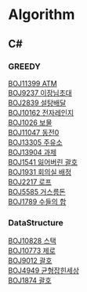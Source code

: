 # Algorithm

## C#
### GREEDY
[BOJ11399 ATM](https://github.com/vipstard/Algorithm/blob/main/BOJ_C%23/GREEDY/BOJ/BOJ/Boj11399.cs) <br>
[BOJ9237 이장님초대](https://github.com/vipstard/Algorithm/blob/main/BOJ_C%23/GREEDY/BOJ/BOJ/Boj9237.cs) <br>
[BOJ2839 설탕배달](https://github.com/vipstard/Algorithm/blob/main/BOJ_C%23/GREEDY/BOJ/BOJ/Boj2839_2.cs)<br>
[BOJ10162 전자레인지](https://github.com/vipstard/Algorithm/blob/main/BOJ_C%23/GREEDY/BOJ/BOJ/Boj10162.cs)<br>
[BOJ1026 보물](https://github.com/vipstard/Algorithm/blob/main/BOJ_C%23/GREEDY/BOJ/BOJ/Boj1026_1.cs)<br>
[BOJ11047 동전0](https://github.com/vipstard/Algorithm/blob/main/BOJ_C%23/GREEDY/BOJ/BOJ/Boj11047.cs)<br>
[BOJ13305 주유소](https://github.com/vipstard/Algorithm/blob/main/BOJ_C%23/GREEDY/BOJ/BOJ/Boj13305.cs)<br>
[BOJ13904 과제](https://github.com/vipstard/Algorithm/blob/main/BOJ_C%23/GREEDY/BOJ/BOJ/Boj13904_1.cs)<br>
[BOJ1541 잃어버린 괄호](https://github.com/vipstard/Algorithm/blob/main/BOJ_C%23/GREEDY/BOJ/BOJ/Boj1541.cs)<br>
[BOJ1931 회의실 배정](https://github.com/vipstard/Algorithm/blob/main/BOJ_C%23/GREEDY/BOJ/BOJ/Boj1931.cs)<br>
[BOJ2217 로프](https://github.com/vipstard/Algorithm/blob/main/BOJ_C%23/GREEDY/BOJ/BOJ/Boj2217.cs)<br>
[BOJ5585 거스름돈](https://github.com/vipstard/Algorithm/blob/main/BOJ_C%23/GREEDY/BOJ/BOJ/Boj5585.cs)<br>
[BOJ1789 수들의 합](https://github.com/vipstard/Algorithm/blob/main/BOJ_C%23/GREEDY/BOJ/BOJ/Boj1789.cs)<br>

### DataStructure
[BOJ10828 스택](https://github.com/vipstard/Algorithm/blob/main/BOJ_C%23/DataStructure/StackProblem/StackProblem/Boj10828_1.cs)<br>
[BOJ10773 제로](https://github.com/vipstard/Algorithm/blob/main/BOJ_C%23/DataStructure/StackProblem/StackProblem/Boj10773.cs)<br>
[BOJ9012 괄호](https://github.com/vipstard/Algorithm/blob/main/BOJ_C%23/DataStructure/StackProblem/StackProblem/Boj9012_2.cs)<br>
[BOJ4949 균형잡힌세상](https://github.com/vipstard/Algorithm/blob/main/BOJ_C%23/DataStructure/StackProblem/StackProblem/Boj4949.cs)<br>
[BOJ1874 괄호](https://github.com/vipstard/Algorithm/blob/main/BOJ_C%23/DataStructure/StackProblem/StackProblem/Boj1874.cs)<br>

